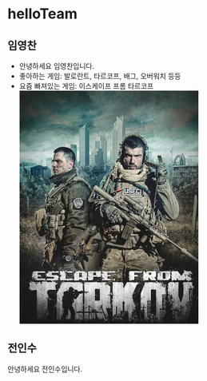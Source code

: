 # helloTeam

## 임영찬
* 안녕하세요 임영찬입니다.
* 좋아하는 게임: 발로란트, 타르코프, 배그, 오버워치 등등
* 요즘 빠져있는 게임: 이스케이프 프롬 타르코프</br>
![타르코프 이미지](/Tarkov.jpg)

## 전인수
안녕하세요 전인수입니다.
